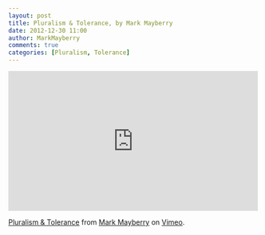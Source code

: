 ```yaml
---
layout: post
title: Pluralism & Tolerance, by Mark Mayberry
date: 2012-12-30 11:00
author: MarkMayberry
comments: true
categories: [Pluralism, Tolerance]
---
```

<iframe src="http://player.vimeo.com/video/58149103" width="500" height="281" frameborder="0" webkitAllowFullScreen mozallowfullscreen allowFullScreen></iframe> <p><a href="http://vimeo.com/58149103">Pluralism & Tolerance</a> from <a href="http://vimeo.com/ascoc">Mark Mayberry</a> on <a href="http://vimeo.com">Vimeo</a>.</p>
